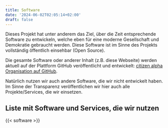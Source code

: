 ```yaml
---
title: Software
date: '2024-06-02T02:05:14+02:00'
draft: false
---
```


Dieses Projekt hat unter anderem das Ziel, über die Zeit entsprechende Software
zu entwickeln, welche eben für eine moderne Gesellschaft und Demokratie
gebraucht werden. Diese Software ist im Sinne des Projekts vollständig
öffentlich einsehbar (Open Source).

Die gesamte Software oder anderer Inhalt (z.B. diese Webseite) werden aktuell
auf der Plattform GitHub veröffentlicht und entwickelt:
[citizen alpha Organisation auf GitHub](https://github.com/citizenalpha-project).

Natürlich nutzen wir auch andere Software, die wir nicht entwickelt haben. Im
Sinne der Transparenz veröffentlichen wir hier auch alle Projekte/Services, die
wir einsetzen.

## Liste mit Software und Services, die wir nutzen

{{< software >}}
